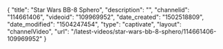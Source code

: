 {
    "title": "Star Wars BB-8 Sphero",
    "description": "",
    "channelid": "114661406",
    "videoid": "109969952",
    "date_created": "1502518809",
    "date_modified": "1504247454",
    "type": "captivate",
    "layout": "channelVideo",
    "url": "\/latest-videos\/star-wars-bb-8-sphero\/114661406-109969952"
}